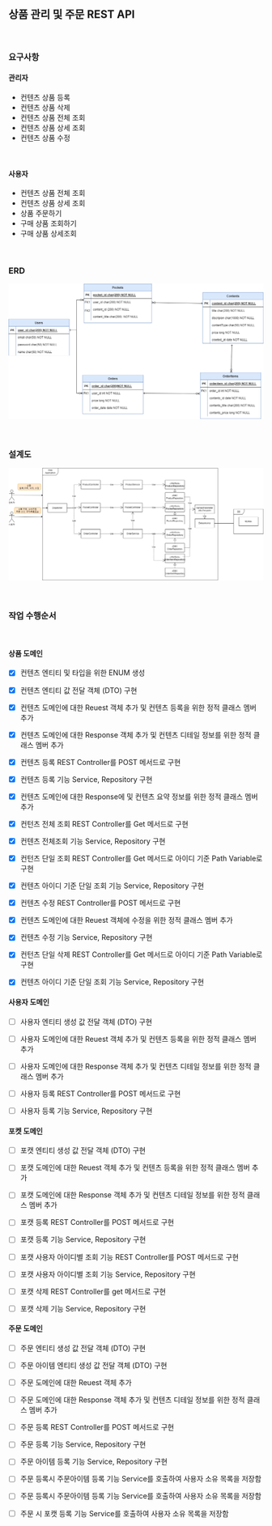 
## 상품 관리 및 주문 REST API

</br>

### 요구사항

#### 관리자
- 컨텐츠 상품 등록
- 컨텐츠 상품 삭제
- 컨텐츠 상품 전체 조회
- 컨텐츠 상품 상세 조회  
- 컨텐츠 상품 수정

</br>

#### 사용자
- 컨텐츠 상품 전체 조회
- 컨텐츠 상품 상세 조회  
- 상품 주문하기
- 구매 상품 조회하기
- 구매 상품 상세조회


</br>

### ERD

![image](/doc/상품주문ERD.png)

</br>

### 설계도 

![image](/doc/AZ_상품도메인.png)

</br>

### 작업 수행순서 

</br>

#### 상품 도메인

- [x] 컨텐츠 엔티티 및 타입을 위한 ENUM 생성
- [x] 컨텐츠 엔티티 값 전달 객체 (DTO) 구현

- [x] 컨텐츠 도메인에 대한 Reuest 객체 추가 및  컨텐츠 등록을 위한 정적 클래스 멤버 추가
- [x] 컨텐츠 도메인에 대한 Response 객체 추가 및 컨텐츠 디테일 정보를 위한 정적 클래스 멤버 추가


- [x] 컨텐츠 등록 REST Controller를 POST 메서드로 구현
- [x] 컨텐츠 등록 기능 Service, Repository 구현


- [x] 컨텐츠 도메인에 대한 Response에 및 컨텐츠 요약 정보를 위한 정적 클래스 멤버 추가
- [x] 컨턴츠 전체 조회 REST Controller를 Get 메서드로 구현
- [x] 컨텐츠 전체조회 기능 Service, Repository 구현


- [x] 컨턴츠 단일 조회 REST Controller를 Get 메서드로 아이디 기준 Path Variable로 구현
- [x] 컨텐츠 아이디 기준 단일 조회 기능 Service, Repository 구현


- [x] 컨텐츠 수정 REST Controller를 POST 메서드로 구현
- [x] 컨텐츠 도메인에 대한 Reuest 객체에 수정을 위한 정적 클래스 멤버 추가
- [x] 컨텐츠 수정  기능 Service, Repository 구현


- [x] 컨턴츠 단일 삭제 REST Controller를 Get 메서드로 아이디 기준 Path Variable로 구현
- [x] 컨텐츠 아이디 기준 단일 조회 기능 Service, Repository 구현


#### 사용자 도메인

- [ ] 사용자 엔티티 생성 값 전달 객체 (DTO) 구현
- [ ] 사용자 도메인에 대한 Reuest 객체 추가 및  컨텐츠 등록을 위한 정적 클래스 멤버 추가
- [ ] 사용자 도메인에 대한 Response 객체 추가 및 컨텐츠 디테일 정보를 위한 정적 클래스 멤버 추가
- [ ] 사용자 등록 REST Controller를 POST 메서드로 구현
- [ ] 사용자 등록 기능 Service, Repository 구현


#### 포켓 도메인


- [ ] 포캣 엔티티 생성 값 전달 객체 (DTO) 구현
- [ ] 포캣 도메인에 대한 Reuest 객체 추가 및  컨텐츠 등록을 위한 정적 클래스 멤버 추가
- [ ] 포캣 도메인에 대한 Response 객체 추가 및 컨텐츠 디테일 정보를 위한 정적 클래스 멤버 추가


- [ ] 포캣 등록 REST Controller를 POST 메서드로 구현
- [ ] 포캣 등록 기능 Service, Repository 구현


- [ ] 포캣 사용자 아이디별 조회 기능 REST Controller를 POST 메서드로 구현
- [ ] 포캣 사용자 아이디별 조회 기능 Service, Repository 구현


- [ ] 포캣 삭제 REST Controller를 get 메서드로 구현
- [ ] 포캣 삭제 기능 Service, Repository 구현


#### 주문 도메인

- [ ] 주문 엔티티 생성 값 전달 객체 (DTO) 구현
- [ ] 주문 아이템 엔티티 생성 값 전달 객체 (DTO) 구현
- [ ] 주문 도메인에 대한 Reuest 객체 추가
- [ ] 주문 도메인에 대한 Response 객체 추가 및 컨텐츠 디테일 정보를 위한 정적 클래스 멤버 추가

- [ ] 주문 등록 REST Controller를 POST 메서드로 구현
- [ ] 주문 등록 기능 Service, Repository 구현

- [ ] 주문 아이템 등록 기능 Service, Repository 구현
- [ ] 주문 등록시 주문아이템 등록 기능 Service를 호출하여 사용자 소유 목록을 저장함
- [ ] 주문 등록시 주문아이템 등록 기능 Service를 호출하여 사용자 소유 목록을 저장함

- [ ] 주문 시 포캣 등록 기능 Service를 호출하여 사용자 소유 목록을 저장함


